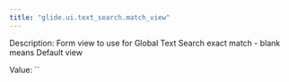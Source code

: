 ```yaml
---
title: "glide.ui.text_search.match_view"
---
```


Description: Form view to use for Global Text Search exact match - blank means Default view

Value: ``